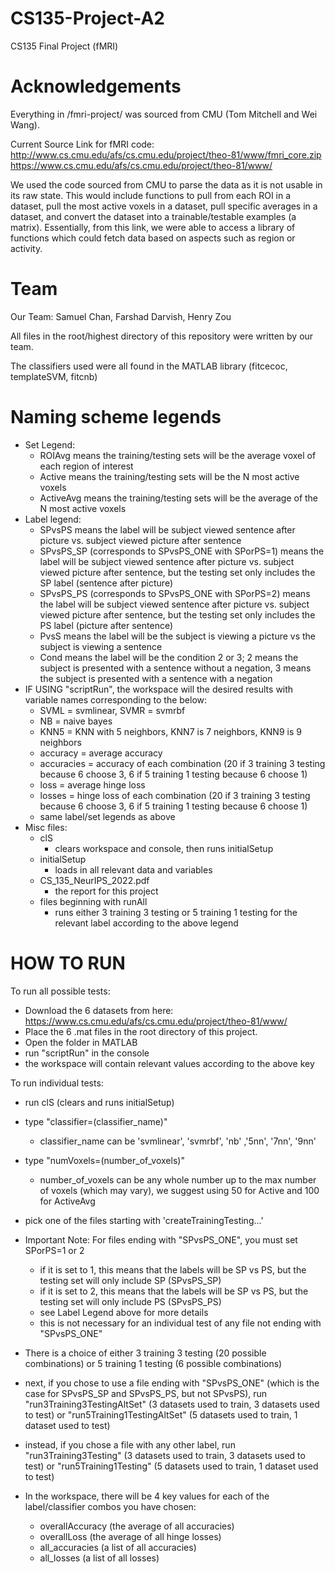 # CS135-Project-A2
CS135 Final Project (fMRI)


# Acknowledgements
Everything in /fmri-project/ was sourced from CMU (Tom Mitchell and Wei Wang).

Current Source Link for fMRI code:
http://www.cs.cmu.edu/afs/cs.cmu.edu/project/theo-81/www/fmri_core.zip
https://www.cs.cmu.edu/afs/cs.cmu.edu/project/theo-81/www/

We used the code sourced from CMU to parse the data as it is not usable in its raw state. This would include functions to pull from each ROI in a dataset, pull the most active voxels in a dataset, pull specific averages in a dataset, and convert the dataset into a trainable/testable examples (a matrix).
Essentially, from this link, we were able to access a library of functions which could fetch data based on aspects such as region or activity.


# Team
Our Team: Samuel Chan, Farshad Darvish, Henry Zou

All files in the root/highest directory of this repository were written by 
our team.

The classifiers used were all found in the MATLAB library (fitcecoc, templateSVM, fitcnb)

# Naming scheme legends

- Set Legend:
    - ROIAvg means the training/testing sets will be the average voxel of each region of interest
    - Active means the training/testing sets will be the N most active voxels
    - ActiveAvg means the training/testing sets will be the average of the N most active voxels
- Label legend:
    - SPvsPS means the label will be subject viewed sentence after picture vs. subject viewed picture after sentence
    - SPvsPS_SP (corresponds to SPvsPS_ONE with SPorPS=1) means the label will be subject viewed sentence after picture vs. subject viewed picture after sentence, but the testing set only includes the SP label (sentence after picture)
    - SPvsPS_PS (corresponds to SPvsPS_ONE with SPorPS=2) means the label will be subject viewed sentence after picture vs. subject viewed picture after sentence, but the testing set only includes the PS label (picture after sentence)
    - PvsS means the label will be the subject is viewing a picture vs the subject is viewing a sentence
    - Cond means the label will be the condition 2 or 3; 2 means the subject is presented with a sentence without a negation, 3 means the subject is presented with a sentence with a negation
- IF USING "scriptRun", the workspace will the desired results with variable names corresponding to the below:
    - SVML = svmlinear, SVMR = svmrbf
    - NB = naive bayes
    - KNN5 = KNN with 5 neighbors, KNN7 is 7 neighbors, KNN9 is 9 neighbors
    - accuracy = average accuracy
    - accuracies = accuracy of each combination (20 if 3 training 3 testing because 6 choose 3, 6 if 5 training 1 testing because 6 choose 1)
    - loss = average hinge loss
    - losses = hinge loss of each combination (20 if 3 training 3 testing because 6 choose 3, 6 if 5 training 1 testing because 6 choose 1)
    - same label/set legends as above
- Misc files:
    - clS
        - clears workspace and console, then runs initialSetup
    - initialSetup
        - loads in all relevant data and variables
    - CS_135_NeurIPS_2022.pdf
        - the report for this project
    - files beginning with runAll
        - runs either 3 training 3 testing or 5 training 1 testing for the relevant label according to the above legend


# HOW TO RUN
To run all possible tests:
- Download the 6 datasets from here: https://www.cs.cmu.edu/afs/cs.cmu.edu/project/theo-81/www/
- Place the 6 .mat files in the root directory of this project.
- Open the folder in MATLAB
- run "scriptRun" in the console
- the workspace will contain relevant values according to the above key


To run individual tests:
- run clS (clears and runs initialSetup)
- type "classifier=(classifier_name)"
    - classifier_name can be 'svmlinear', 'svmrbf', 'nb' ,'5nn', '7nn', '9nn'
- type "numVoxels=(number_of_voxels)"
    - number_of_voxels can be any whole number up to the max number of voxels (which may vary), we suggest using 50 for Active and 100 for ActiveAvg
- pick one of the files starting with 'createTrainingTesting...'
- Important Note: For files ending with "SPvsPS_ONE", you must set SPorPS=1 or 2
    - if it is set to 1, this means that the labels will be SP vs PS, but the testing set will only include SP (SPvsPS_SP)
    - if it is set to 2, this means that the labels will be SP vs PS, but the testing set will only include PS (SPvsPS_PS)
    - see Label Legend above for more details
    - this is not necessary for an individual test of any file not ending with "SPvsPS_ONE"
    
- There is a choice of either 3 training 3 testing (20 possible combinations) or 5 training 1 testing (6 possible combinations)

- next, if you chose to use a file ending with "SPvsPS_ONE" (which is the case for SPvsPS_SP and SPvsPS_PS, but not SPvsPS), run "run3Training3TestingAltSet" (3 datasets used to train, 3 datasets used to test) or "run5Training1TestingAltSet" (5 datasets used to train, 1 dataset used to test)
- instead, if you chose a file with any other label, run "run3Training3Testing" (3 datasets used to train, 3 datasets used to test) or "run5Training1Testing" (5 datasets used to train, 1 dataset used to test)
- In the workspace, there will be 4 key values for each of the label/classifier combos you have chosen:
    - overallAccuracy (the average of all accuracies)
    - overallLoss (the average of all hinge losses)
    - all_accuracies (a list of all accuracies)
    - all_losses (a list of all losses)
